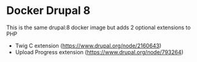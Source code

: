 # Docker Drupal 8

This is the same drupal:8 docker image but adds 2 optional extensions to PHP

- Twig C extension (https://www.drupal.org/node/2160643)
- Upload Progress extension (https://www.drupal.org/node/793264)
